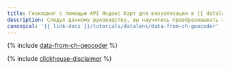 ```yaml
---
title: Геокодинг с помощью API Яндекс Карт для визуализации в {{ datalens-full-name }}
description: Следуя данному руководству, вы научитесь преобразовывать адреса в геокоординаты с помощью API Геокодера и визуализируете данные в {{ datalens-short-name }}.
canonical: '{{ link-docs }}/tutorials/datalens/data-from-ch-geocoder'
---
```


{% include [data-from-ch-geocoder](../../_tutorials/datalens/data-from-ch-geocoder.md) %}

{% include [clickhouse-disclaimer](../../_includes/clickhouse-disclaimer.md) %}
